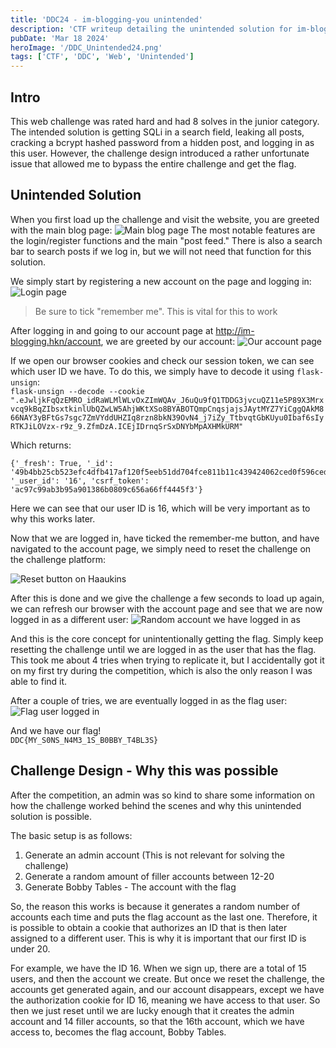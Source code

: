 ```yaml
---
title: 'DDC24 - im-blogging-you unintended'
description: 'CTF writeup detailing the unintended solution for im-blogging-you during DDC 2024.'
pubDate: 'Mar 18 2024'
heroImage: '/DDC_Unintended24.png'
tags: ['CTF', 'DDC', 'Web', 'Unintended']
---
```


## Intro

This web challenge was rated hard and had 8 solves in the junior category. The intended solution is getting SQLi in a search field, leaking all posts, cracking a bcrypt hashed password from a hidden post, and logging in as this user. However, the challenge design introduced a rather unfortunate issue that allowed me to bypass the entire challenge and get the flag.

## Unintended Solution

When you first load up the challenge and visit the website, you are greeted with the main blog page:
![Main blog page](/src/assets/DDC24Blog/MainFeed.jpg)
The most notable features are the login/register functions and the main "post feed." There is also a search bar to search posts if we log in, but we will not need that function for this solution.

We simply start by registering a new account on the page and logging in:
![Login page](/src/assets/DDC24Blog/Login.png)

> Be sure to tick "remember me". This is vital for this to work

After logging in and going to our account page at http://im-blogging.hkn/account, we are greeted by our account:
![Our account page](/src/assets/DDC24Blog/OurAcc.jpg)

If we open our browser cookies and check our session token, we can see which user ID we have. To do this, we simply have to decode it using ``flask-unsign``:<br>
``flask-unsign --decode --cookie ".eJwljkFqQzEMRO_idRaWLMlWLvOxZImWQAv_J6uQu9fQ1TDDG3jvcuQZ11e5P89X3Mrxvcq9kBqZIbsxtkinlUbQZwLW5AhjWKtXSo8BYABOTQmpCnqsjajsJAytMYZ7YiCggQAkM866NAY3yBFtGs7sgc7ZmVYddUHZIq8rzn8bkN39OvN4_j7iZy_TtbvqtGbKUyu0Ibaf6sIyRTKJiLOVzx-r9z_9.ZfmDzA.ICEjIDrnqSrSxDNYbMpAXHMkURM"``

Which returns:
```
{'_fresh': True, '_id': '49b4bb25cb523efc4dfb417af120f5eeb51dd704fce811b11c439424062ced0f596ced42e90e88ccf2e212b1611f552a0d9e8531f8e3ab2af7e2c5f754d080d1', '_user_id': '16', 'csrf_token': 'ac97c99ab3b95a901386b0809c656a66ff4445f3'}
```

Here we can see that our user ID is 16, which will be very important as to why this works later.

Now that we are logged in, have ticked the remember-me button, and have navigated to the account page, we simply need to reset the challenge on the challenge platform:

![Reset button on Haaukins](/src/assets/DDC24Blog/ResetButton.png)

After this is done and we give the challenge a few seconds to load up again, we can refresh our browser with the account page and see that we are now logged in as a different user:
![Random account we have logged in as](/src/assets/DDC24Blog/Acc1.jpg)

And this is the core concept for unintentionally getting the flag. Simply keep resetting the challenge until we are logged in as the user that has the flag. This took me about 4 tries when trying to replicate it, but I accidentally got it on my first try during the competition, which is also the only reason I was able to find it.

After a couple of tries, we are eventually logged in as the flag user:
![Flag user logged in](/src/assets/DDC24Blog/Flag.jpg)

And we have our flag!<br>
``DDC{MY_S0NS_N4M3_1S_B0BBY_T4BL3S}``


## Challenge Design - Why this was possible
After the competition, an admin was so kind to share some information on how the challenge worked behind the scenes and why this unintended solution is possible.

The basic setup is as follows:
1. Generate an admin account (This is not relevant for solving the challenge)
2. Generate a random amount of filler accounts between 12-20
3. Generate Bobby Tables - The account with the flag

So, the reason this works is because it generates a random number of accounts each time and puts the flag account as the last one. Therefore, it is possible to obtain a cookie that authorizes an ID that is then later assigned to a different user. This is why it is important that our first ID is under 20.

For example, we have the ID 16. When we sign up, there are a total of 15 users, and then the account we create. But once we reset the challenge, the accounts get generated again, and our account disappears, except we have the authorization cookie for ID 16, meaning we have access to that user. So then we just reset until we are lucky enough that it creates the admin account and 14 filler accounts, so that the 16th account, which we have access to, becomes the flag account, Bobby Tables.